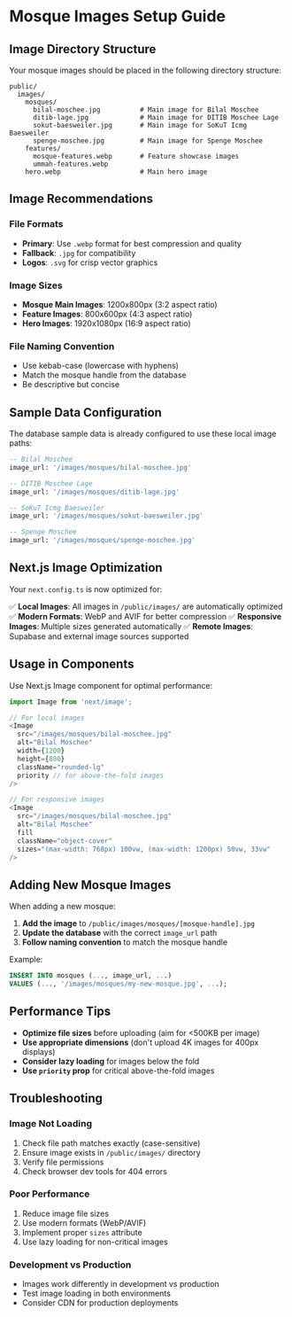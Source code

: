 # Mosque Images Setup Guide

## Image Directory Structure

Your mosque images should be placed in the following directory structure:

```
public/
  images/
    mosques/
      bilal-moschee.jpg          # Main image for Bilal Moschee
      ditib-lage.jpg             # Main image for DITIB Moschee Lage
      sokut-baesweiler.jpg       # Main image for SoKuT Icmg Baesweiler
      spenge-moschee.jpg         # Main image for Spenge Moschee
    features/
      mosque-features.webp       # Feature showcase images
      ummah-features.webp
    hero.webp                    # Main hero image
```

## Image Recommendations

### File Formats

- **Primary**: Use `.webp` format for best compression and quality
- **Fallback**: `.jpg` for compatibility
- **Logos**: `.svg` for crisp vector graphics

### Image Sizes

- **Mosque Main Images**: 1200x800px (3:2 aspect ratio)
- **Feature Images**: 800x600px (4:3 aspect ratio)
- **Hero Images**: 1920x1080px (16:9 aspect ratio)

### File Naming Convention

- Use kebab-case (lowercase with hyphens)
- Match the mosque handle from the database
- Be descriptive but concise

## Sample Data Configuration

The database sample data is already configured to use these local image paths:

```sql
-- Bilal Moschee
image_url: '/images/mosques/bilal-moschee.jpg'

-- DITIB Moschee Lage
image_url: '/images/mosques/ditib-lage.jpg'

-- SoKuT Icmg Baesweiler
image_url: '/images/mosques/sokut-baesweiler.jpg'

-- Spenge Moschee
image_url: '/images/mosques/spenge-moschee.jpg'
```

## Next.js Image Optimization

Your `next.config.ts` is now optimized for:

✅ **Local Images**: All images in `/public/images/` are automatically optimized
✅ **Modern Formats**: WebP and AVIF for better compression
✅ **Responsive Images**: Multiple sizes generated automatically
✅ **Remote Images**: Supabase and external image sources supported

## Usage in Components

Use Next.js Image component for optimal performance:

```typescript
import Image from 'next/image';

// For local images
<Image
  src="/images/mosques/bilal-moschee.jpg"
  alt="Bilal Moschee"
  width={1200}
  height={800}
  className="rounded-lg"
  priority // for above-the-fold images
/>

// For responsive images
<Image
  src="/images/mosques/bilal-moschee.jpg"
  alt="Bilal Moschee"
  fill
  className="object-cover"
  sizes="(max-width: 768px) 100vw, (max-width: 1200px) 50vw, 33vw"
/>
```

## Adding New Mosque Images

When adding a new mosque:

1. **Add the image** to `/public/images/mosques/[mosque-handle].jpg`
2. **Update the database** with the correct `image_url` path
3. **Follow naming convention** to match the mosque handle

Example:

```sql
INSERT INTO mosques (..., image_url, ...)
VALUES (..., '/images/mosques/my-new-mosque.jpg', ...);
```

## Performance Tips

- **Optimize file sizes** before uploading (aim for <500KB per image)
- **Use appropriate dimensions** (don't upload 4K images for 400px displays)
- **Consider lazy loading** for images below the fold
- **Use `priority` prop** for critical above-the-fold images

## Troubleshooting

### Image Not Loading

1. Check file path matches exactly (case-sensitive)
2. Ensure image exists in `/public/images/` directory
3. Verify file permissions
4. Check browser dev tools for 404 errors

### Poor Performance

1. Reduce image file sizes
2. Use modern formats (WebP/AVIF)
3. Implement proper `sizes` attribute
4. Use lazy loading for non-critical images

### Development vs Production

- Images work differently in development vs production
- Test image loading in both environments
- Consider CDN for production deployments
